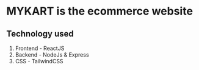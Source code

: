 # MYKART is the ecommerce website

## Technology used

1.  Frontend - ReactJS
2.  Backend - NodeJs & Express
3.  CSS - TailwindCSS
